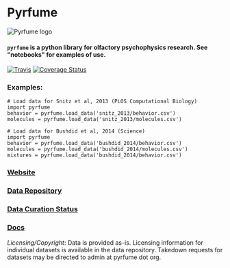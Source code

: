 # Pyrfume

![Pyrfume logo](https://avatars3.githubusercontent.com/u/34174393?s=200&v=4)

#### `pyrfume` is a python library for olfactory psychophysics research. See "notebooks" for examples of use.
[![Travis](https://travis-ci.org/pyrfume/pyrfume.svg?branch=master)](https://travis-ci.org/pyrfume/pyrfume) 
[![Coverage Status](https://coveralls.io/repos/github/pyrfume/pyrfume/badge.svg?branch=master)](https://coveralls.io/github/pyrfume/pyrfume?branch=master)

### Examples:
```
# Load data for Snitz et al, 2013 (PLOS Computational Biology)
import pyrfume
behavior = pyrfume.load_data('snitz_2013/behavior.csv')
molecules = pyrfume.load_data('snitz_2013/molecules.csv')

# Load data for Bushdid et al, 2014 (Science)
import pyrfume
behavior = pyrfume.load_data('bushdid_2014/behavior.csv')
molecules = pyrfume.load_data('bushdid_2014/molecules.csv')
mixtures = pyrfume.load_data('bushdid_2014/behavior.csv')
```

### [Website](http://pyrfume.org)

### [Data Repository](https://github.com/pyrfume/pyrfume-data)

### [Data Curation Status](http://status.pyrfume.org)

### [Docs](https://pyrfume.readthedocs.io/)

*Licensing/Copyright*: Data is provided as-is.  Licensing information for individual datasets is available in the data repository.  Takedown requests for datasets may be directed to admin at pyrfume dot org.  
